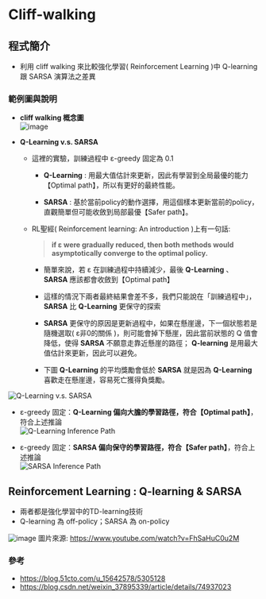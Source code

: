 # Cliff-walking
## 程式簡介
* 利用 cliff walking 來比較強化學習( Reinforcement Learning )中 Q-learning 跟 SARSA 演算法之差異

### 範例圖與說明
* **cliff walking 概念圖**  
![image](https://user-images.githubusercontent.com/93152909/210701183-d360d113-0a41-4dbc-88f7-6fa6fec7d8ac.png)

* **Q-Learning v.s.  SARSA**  
  * 這裡的實驗，訓練過程中 ε-greedy 固定為 0.1
    * **Q-Learning** : 用最大值估計來更新，因此有學習到全局最優的能力【Optimal path】，所以有更好的最終性能。
    
    * **SARSA** : 基於當前policy的動作選擇，用這個樣本更新當前的policy，直觀簡單但可能收斂到局部最優【Safer path】。

  * RL聖經( Reinforcement learning: An introduction )上有一句話: 
  
    > **if ε were gradually reduced, then both methods would asymptotically converge to the optimal policy.**
    
      * 簡單來說，若 ε 在訓練過程中持續減少，最後 **Q-Learning** 、 **SARSA** 應該都會收斂到【Optimal path】
      
      * 這樣的情況下兩者最終結果會差不多，我們只能說在「訓練過程中」，**SARSA** 比 **Q-Learning** 更保守的探索
      * **SARSA** 更保守的原因是更新過程中，如果在懸崖邊，下一個狀態若是隨機選取( ε非0的關係 )，則可能會掉下懸崖，因此當前狀態的 Q 值會降低，使得 **SARSA** 不願意走靠近懸崖的路徑； **Q-learning** 是用最大值估計來更新，因此可以避免。
      * 下圖 **Q-Learning** 的平均獎勵會低於 **SARSA** 就是因為 **Q-Learning** 喜歡走在懸崖邊，容易死亡獲得負獎勵。

![Q-Learning v.s. SARSA](https://user-images.githubusercontent.com/93152909/210696601-66d77a5b-ae65-4520-b365-2a5838dec590.png)

* ε-greedy 固定：**Q-Learning 偏向大膽的學習路徑，符合【Optimal path】**，符合上述推論  
![Q-Learning Inference Path](https://user-images.githubusercontent.com/93152909/210696564-0e28d890-2a2e-44d0-8512-42402e5e8c37.png)

* ε-greedy 固定：**SARSA 偏向保守的學習路徑，符合【Safer path】**，符合上述推論  
![SARSA Inference Path](https://user-images.githubusercontent.com/93152909/210696583-2e80dd5c-05c7-4c78-a298-f9ed6d819c53.png)

## Reinforcement Learning : Q-learning & SARSA
* 兩者都是強化學習中的TD-learning技術
* Q-learning 為 off-policy；SARSA 為 on-policy

![image](https://user-images.githubusercontent.com/93152909/210693355-dd3889ea-b8a3-4721-814b-d408699e5983.png)
圖片來源: https://www.youtube.com/watch?v=FhSaHuC0u2M

### 參考
* https://blog.51cto.com/u_15642578/5305128
* https://blog.csdn.net/weixin_37895339/article/details/74937023
